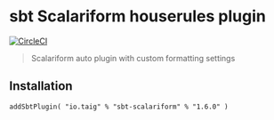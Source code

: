 # sbt Scalariform houserules plugin

[![CircleCI](https://circleci.com/gh/Taig/sbt-scalariform/tree/master.svg?style=shield)](https://circleci.com/gh/Taig/sbt-scalariform/tree/master)

> Scalariform auto plugin with custom formatting settings

## Installation

````
addSbtPlugin( "io.taig" % "sbt-scalariform" % "1.6.0" )
````